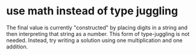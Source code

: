 # use math instead of type juggling

The final value is currently "constructed" by placing digits in a string and
then interpreting that string as a number. This form of type-juggling is not
needed. Instead, try writing a solution using one multiplication and one addition.

